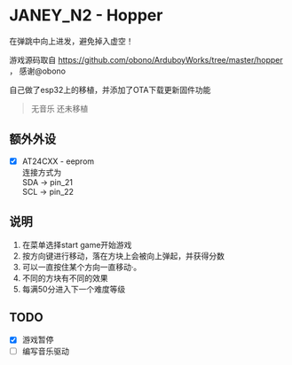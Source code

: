 # JANEY_N2 - Hopper
在弹跳中向上进发，避免掉入虚空！

游戏源码取自 https://github.com/obono/ArduboyWorks/tree/master/hopper ， 感谢@obono

自己做了esp32上的移植，并添加了OTA下载更新固件功能

> 无音乐 还未移植 

## 额外外设 
- [x] AT24CXX - eeprom</br>
连接方式为 </br>
SDA -> pin_21</br>
SCL -> pin_22

## 说明
1. 在菜单选择start game开始游戏
2. 按方向键进行移动，落在方块上会被向上弹起，并获得分数
3. 可以一直按住某个方向一直移动·。
4. 不同的方块有不同的效果
5. 每满50分进入下一个难度等级

## TODO
- [x] 游戏暂停
- [ ] 编写音乐驱动